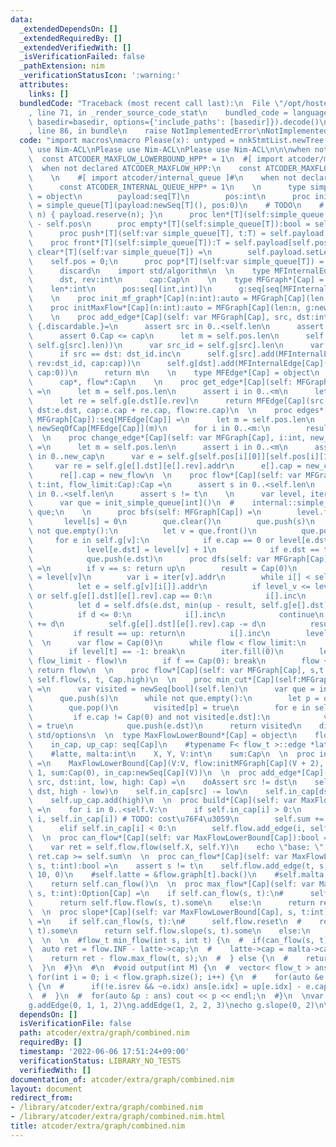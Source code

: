 ```yaml
---
data:
  _extendedDependsOn: []
  _extendedRequiredBy: []
  _extendedVerifiedWith: []
  _isVerificationFailed: false
  _pathExtension: nim
  _verificationStatusIcon: ':warning:'
  attributes:
    links: []
  bundledCode: "Traceback (most recent call last):\n  File \"/opt/hostedtoolcache/Python/3.10.7/x64/lib/python3.10/site-packages/onlinejudge_verify/documentation/build.py\"\
    , line 71, in _render_source_code_stat\n    bundled_code = language.bundle(stat.path,\
    \ basedir=basedir, options={'include_paths': [basedir]}).decode()\n  File \"/opt/hostedtoolcache/Python/3.10.7/x64/lib/python3.10/site-packages/onlinejudge_verify/languages/nim.py\"\
    , line 86, in bundle\n    raise NotImplementedError\nNotImplementedError\n"
  code: "import macros\nmacro Please(x): untyped = nnkStmtList.newTree()\n\nPlease\
    \ use Nim-ACL\nPlease use Nim-ACL\nPlease use Nim-ACL\n\n\nwhen not declared ATCODER_MAXFLOW_LOWERBOUND_HPP:\n\
    \  const ATCODER_MAXFLOW_LOWERBOUND_HPP* = 1\n  #[ import atcoder/maxflow ]#\n\
    \  when not declared ATCODER_MAXFLOW_HPP:\n    const ATCODER_MAXFLOW_HPP* = 1\n\
    \    \n    #[ import atcoder/internal_queue ]#\n    when not declared ATCODER_INTERNAL_QUEUE_HPP:\n\
    \      const ATCODER_INTERNAL_QUEUE_HPP* = 1\n    \n      type simple_queue[T]\
    \ = object\n        payload:seq[T]\n        pos:int\n      proc init_simple_queue*[T]():auto\
    \ = simple_queue[T](payload:newSeq[T](), pos:0)\n    # TODO\n    #      void reserve(int\
    \ n) { payload.reserve(n); }\n      proc len*[T](self:simple_queue[T]):int = self.payload.len\
    \ - self.pos\n      proc empty*[T](self:simple_queue[T]):bool = self.pos == self.payload.len\n\
    \      proc push*[T](self:var simple_queue[T], t:T) = self.payload.add(t)\n  \
    \    proc front*[T](self:simple_queue[T]):T = self.payload[self.pos]\n      proc\
    \ clear*[T](self:var simple_queue[T]) =\n        self.payload.setLen(0)\n    \
    \    self.pos = 0;\n      proc pop*[T](self:var simple_queue[T]) = self.pos.inc\n\
    \      discard\n    import std/algorithm\n  \n    type MFInternalEdge[Cap] = object\n\
    \      dst, rev:int\n      cap:Cap\n    \n    type MFGraph*[Cap] = object\n  \
    \    len*:int\n      pos:seq[(int,int)]\n      g:seq[seq[MFInternalEdge[Cap]]]\n\
    \    \n    proc init_mf_graph*[Cap](n:int):auto = MFGraph[Cap](len:n, g:newSeq[seq[MFInternalEdge[Cap]]](n))\n\
    \    proc initMaxFlow*[Cap](n:int):auto = MFGraph[Cap](len:n, g:newSeq[seq[MFInternalEdge[Cap]]](n))\n\
    \    \n    proc add_edge*[Cap](self: var MFGraph[Cap], src, dst:int, cap:Cap):int\
    \ {.discardable.}=\n      assert src in 0..<self.len\n      assert dst in 0..<self.len\n\
    \      assert 0.Cap <= cap\n      let m = self.pos.len\n      self.pos.add((src,\
    \ self.g[src].len))\n      var src_id = self.g[src].len\n      var dst_id = self.g[dst].len\n\
    \      if src == dst: dst_id.inc\n      self.g[src].add(MFInternalEdge[Cap](dst:dst,\
    \ rev:dst_id, cap:cap))\n      self.g[dst].add(MFInternalEdge[Cap](dst:src, rev:src_id,\
    \ cap:0))\n      return m\n    \n    type MFEdge*[Cap] = object\n      src*, dst*:int\n\
    \      cap*, flow*:Cap\n    \n    proc get_edge*[Cap](self: MFGraph[Cap], i:int):MFEdge[Cap]\
    \ =\n      let m = self.pos.len\n      assert i in 0..<m\n      let e = self.g[self.pos[i][0]][self.pos[i][1]]\n\
    \      let re = self.g[e.dst][e.rev]\n      return MFEdge[Cap](src:self.pos[i][0],\
    \ dst:e.dst, cap:e.cap + re.cap, flow:re.cap)\n  \n    proc edges*[Cap](self:\
    \ MFGraph[Cap]):seq[MFEdge[Cap]] =\n      let m = self.pos.len\n      result =\
    \ newSeqOfCap[MFEdge[Cap]](m)\n      for i in 0..<m:\n        result.add(self.get_edge(i))\n\
    \  \n    proc change_edge*[Cap](self: var MFGraph[Cap], i:int, new_cap, new_flow:Cap)\
    \ =\n      let m = self.pos.len\n      assert i in 0..<m\n      assert new_flow\
    \ in 0..new_cap\n      var e = self.g[self.pos[i][0]][self.pos[i][1]].addr\n \
    \     var re = self.g[e[].dst][e[].rev].addr\n      e[].cap = new_cap - new_flow\n\
    \      re[].cap = new_flow\n  \n    proc flow*[Cap](self: var MFGraph[Cap], s,\
    \ t:int, flow_limit:Cap):Cap =\n      assert s in 0..<self.len\n      assert t\
    \ in 0..<self.len\n      assert s != t\n    \n      var level, iter = newSeq[int](self.len)\n\
    \      var que = init_simple_queue[int]()\n  #    internal::simple_queue<int>\
    \ que;\n    \n      proc bfs(self: MFGraph[Cap]) =\n        level.fill(-1)\n \
    \       level[s] = 0\n        que.clear()\n        que.push(s)\n        while\
    \ not que.empty():\n          let v = que.front()\n          que.pop()\n     \
    \     for e in self.g[v]:\n            if e.cap == 0 or level[e.dst] >= 0: continue\n\
    \            level[e.dst] = level[v] + 1\n            if e.dst == t: return\n\
    \            que.push(e.dst)\n      proc dfs(self: var MFGraph[Cap], v:int, up:Cap):Cap\
    \ =\n        if v == s: return up\n        result = Cap(0)\n        let level_v\
    \ = level[v]\n        var i = iter[v].addr\n        while i[] < self.g[v].len:\n\
    \          let e = self.g[v][i[]].addr\n          if level_v <= level[e[].dst]\
    \ or self.g[e[].dst][e[].rev].cap == 0:\n            i[].inc\n            continue\n\
    \          let d = self.dfs(e.dst, min(up - result, self.g[e[].dst][e[].rev].cap))\n\
    \          if d <= 0:\n            i[].inc\n            continue\n          self.g[v][i[]].cap\
    \ += d\n          self.g[e[].dst][e[].rev].cap -= d\n          result += d\n \
    \         if result == up: return\n          i[].inc\n        level[v] = self.len\n\
    \  \n      var flow = Cap(0)\n      while flow < flow_limit:\n        self.bfs()\n\
    \        if level[t] == -1: break\n        iter.fill(0)\n        let f = self.dfs(t,\
    \ flow_limit - flow)\n        if f == Cap(0): break\n        flow += f\n     \
    \ return flow\n  \n    proc flow*[Cap](self: var MFGraph[Cap], s,t:int):auto =\
    \ self.flow(s, t, Cap.high)\n  \n    proc min_cut*[Cap](self:MFGraph[Cap], s:int):seq[bool]\
    \ =\n      var visited = newSeq[bool](self.len)\n      var que = init_simple_queue[int]()\n\
    \      que.push(s)\n      while not que.empty():\n        let p = que.front()\n\
    \        que.pop()\n        visited[p] = true\n        for e in self.g[p]:\n \
    \         if e.cap != Cap(0) and not visited[e.dst]:\n            visited[e.dst]\
    \ = true\n            que.push(e.dst)\n      return visited\n    discard\n  import\
    \ std/options\n  \n  type MaxFlowLowerBound*[Cap] = object\n    flow: MFGraph[Cap]\n\
    \    in_cap, up_cap: seq[Cap]\n    #typename F< flow_t >::edge *latte, *malta;\n\
    \    #latte, malta:int\n    X, Y, V:int\n    sum:Cap\n  \n  proc initMaxFlowLowerBound*[Cap](V:int):MaxFlowLowerBound[Cap]\
    \ =\n    MaxFlowLowerBound[Cap](V:V, flow:initMFGraph[Cap](V + 2), X:V, Y:V +\
    \ 1, sum:Cap(0), in_cap:newSeq[Cap](V))\n  \n  proc add_edge*[Cap](self: var MaxFlowLowerBound[Cap],\
    \ src, dst:int, low, high: Cap) =\n    doAssert src != dst\n    self.flow.add_edge(src,\
    \ dst, high - low)\n    self.in_cap[src] -= low\n    self.in_cap[dst] += low\n\
    \    self.up_cap.add(high)\n  \n  proc build*[Cap](self: var MaxFlowLowerBound[Cap])\
    \ =\n    for i in 0..<self.V:\n      if self.in_cap[i] > 0:\n        self.flow.add_edge(self.X,\
    \ i, self.in_cap[i]) # TODO: cost\u76F4\u3059\n        self.sum += self.in_cap[i]\n\
    \      elif self.in_cap[i] < 0:\n        self.flow.add_edge(i, self.Y, -self.in_cap[i])\n\
    \  \n  proc can_flow*[Cap](self: var MaxFlowLowerBound[Cap]):bool =\n    self.build()\n\
    \    var ret = self.flow.flow(self.X, self.Y)\n    echo \"base: \", ret\n    return\
    \ ret.cap >= self.sum\n  \n  proc can_flow*[Cap](self: var MaxFlowLowerBound[Cap],\
    \ s, t:int):bool =\n    assert s != t\n    self.flow.add_edge(t, s, Cap.high div\
    \ 10, 0)\n    #self.latte = &flow.graph[t].back()\n    #self.malta = &flow.graph[s].back()\n\
    \    return self.can_flow()\n  \n  proc max_flow*[Cap](self: var MaxFlowLowerBound[Cap],\
    \ s, t:int):Option[Cap] =\n    if self.can_flow(s, t):\n#      self.flow.reset\n\
    \      return self.flow.flow(s, t).some\n    else:\n      return result.T.none\n\
    \  \n  proc slope*[Cap](self: var MaxFlowLowerBound[Cap], s, t:int):Option[seq[Cap]]\
    \ =\n    if self.can_flow(s, t):\n#      self.flow.reset\n  #    return self.flow.slope(s,\
    \ t).some\n      return self.flow.slope(s, t).some\n    else:\n      return result.T.none\n\
    \  \n  \n  #flow_t min_flow(int s, int t) {\n  #  if(can_flow(s, t)) {\n  #  \
    \  auto ret = flow.INF - latte->cap;\n  #    latte->cap = malta->cap = 0;\n  #\
    \    return ret - flow.max_flow(t, s);\n  #  } else {\n  #    return -1;\n  #\
    \  }\n  #}\n  #\n  #void output(int M) {\n  #  vector< flow_t > ans(M);\n  # \
    \ for(int i = 0; i < flow.graph.size(); i++) {\n  #    for(auto &e : flow.graph[i])\
    \ {\n  #      if(!e.isrev && ~e.idx) ans[e.idx] = up[e.idx] - e.cap;\n  #    }\n\
    \  #  }\n  #  for(auto &p : ans) cout << p << endl;\n  #}\n  \nvar g = initMaxFlowLowerBound[int](3)\n\
    g.addEdge(0, 1, 1, 2)\ng.addEdge(1, 2, 2, 3)\necho g.slope(0, 2)\n\n"
  dependsOn: []
  isVerificationFile: false
  path: atcoder/extra/graph/combined.nim
  requiredBy: []
  timestamp: '2022-06-06 17:51:24+09:00'
  verificationStatus: LIBRARY_NO_TESTS
  verifiedWith: []
documentation_of: atcoder/extra/graph/combined.nim
layout: document
redirect_from:
- /library/atcoder/extra/graph/combined.nim
- /library/atcoder/extra/graph/combined.nim.html
title: atcoder/extra/graph/combined.nim
---
```

